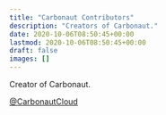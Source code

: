 ```yaml
---
title: "Carbonaut Contributors"
description: "Creators of Carbonaut."
date: 2020-10-06T08:50:45+00:00
lastmod: 2020-10-06T08:50:45+00:00
draft: false
images: []
---
```


Creator of Carbonaut.

[@CarbonautCloud](https://twitter.com/CarbonautCloud)
